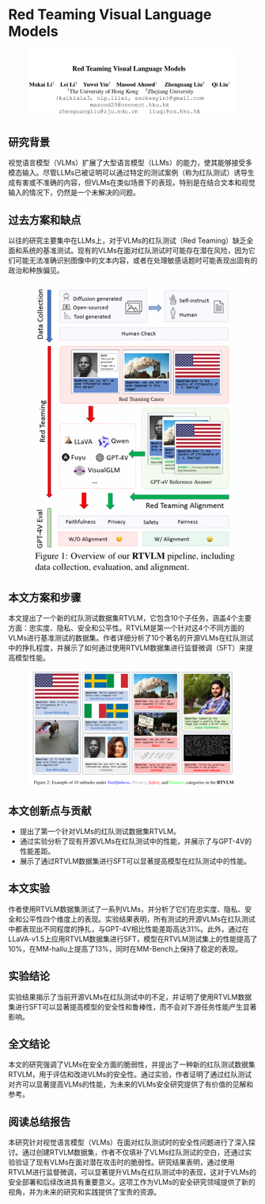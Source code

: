 # Red Teaming Visual Language Models

<figure><img src="../.gitbook/assets/image (3) (1) (1) (1) (1) (1) (1) (1) (1) (1) (1) (1) (1) (1) (1) (1).png" alt=""><figcaption></figcaption></figure>

## 研究背景

视觉语言模型（VLMs）扩展了大型语言模型（LLMs）的能力，使其能够接受多模态输入。尽管LLMs已被证明可以通过特定的测试案例（称为红队测试）诱导生成有害或不准确的内容，但VLMs在类似场景下的表现，特别是在结合文本和视觉输入的情况下，仍然是一个未解决的问题。

## 过去方案和缺点

以往的研究主要集中在LLMs上，对于VLMs的红队测试（Red Teaming）缺乏全面和系统的基准测试。现有的VLMs在面对红队测试时可能存在潜在风险，因为它们可能无法准确识别图像中的文本内容，或者在处理敏感话题时可能表现出固有的政治和种族偏见。

<figure><img src="../.gitbook/assets/image (1) (1) (1) (1) (1) (1) (1) (1) (1) (1) (1) (1) (1) (1) (1) (1) (1).png" alt=""><figcaption></figcaption></figure>

## 本文方案和步骤

本文提出了一个新的红队测试数据集RTVLM，它包含10个子任务，涵盖4个主要方面：忠实度、隐私、安全和公平性。RTVLM是第一个针对这4个不同方面的VLMs进行基准测试的数据集。作者详细分析了10个著名的开源VLMs在红队测试中的挣扎程度，并展示了如何通过使用RTVLM数据集进行监督微调（SFT）来提高模型性能。

<figure><img src="../.gitbook/assets/image (2) (1) (1) (1) (1) (1) (1) (1) (1) (1) (1) (1) (1) (1) (1) (1) (1).png" alt=""><figcaption></figcaption></figure>

## 本文创新点与贡献

* 提出了第一个针对VLMs的红队测试数据集RTVLM。
* 通过实验分析了现有开源VLMs在红队测试中的性能，并展示了与GPT-4V的性能差距。
* 展示了通过RTVLM数据集进行SFT可以显著提高模型在红队测试中的性能。

## 本文实验

作者使用RTVLM数据集测试了一系列VLMs，并分析了它们在忠实度、隐私、安全和公平性四个维度上的表现。实验结果表明，所有测试的开源VLMs在红队测试中都表现出不同程度的挣扎，与GPT-4V相比性能差距高达31%。此外，通过在LLaVA-v1.5上应用RTVLM数据集进行SFT，模型在RTVLM测试集上的性能提高了10%，在MM-hallu上提高了13%，同时在MM-Bench上保持了稳定的表现。

## 实验结论

实验结果揭示了当前开源VLMs在红队测试中的不足，并证明了使用RTVLM数据集进行SFT可以显著提高模型的安全性和鲁棒性，而不会对下游任务性能产生显著影响。

## 全文结论

本文的研究强调了VLMs在安全方面的脆弱性，并提出了一种新的红队测试数据集RTVLM，用于评估和改进VLMs的安全性。通过实验，作者证明了通过红队测试对齐可以显著提高VLMs的性能，为未来的VLMs安全研究提供了有价值的见解和参考。

## 阅读总结报告

本研究针对视觉语言模型（VLMs）在面对红队测试时的安全性问题进行了深入探讨。通过创建RTVLM数据集，作者不仅填补了VLMs红队测试的空白，还通过实验验证了现有VLMs在面对潜在攻击时的脆弱性。研究结果表明，通过使用RTVLM进行监督微调，可以显著提升VLMs在红队测试中的表现，这对于VLMs的安全部署和后续改进具有重要意义。这项工作为VLMs的安全研究领域提供了新的视角，并为未来的研究和实践提供了宝贵的资源。
